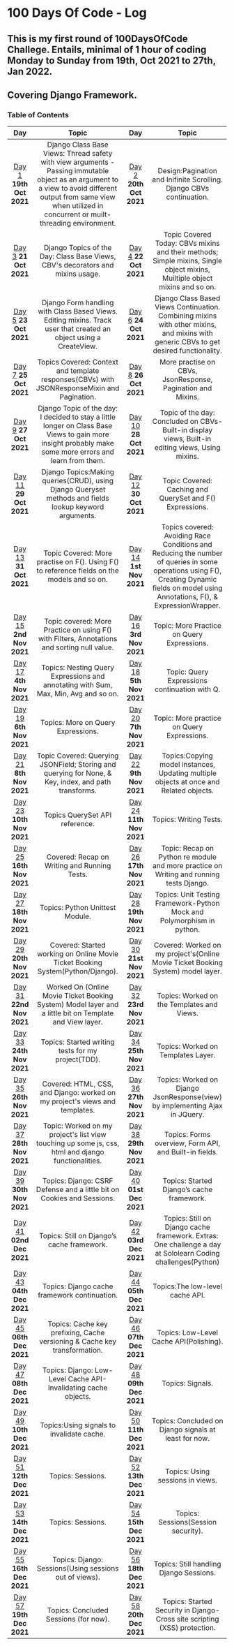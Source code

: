# 100 Days Of Code - Log
## This is my first round of 100DaysOfCode Challege. Entails, minimal of 1 hour of coding Monday to Sunday from 19th, Oct 2021 to 27th, Jan 2022.
## Covering Django Framework.
<a name="toc"></a>
### Table of Contents
|Day|Topic|Day|Topic
|:---:|:-----:|:---:|:-----:|
|[Day 1](#day-1) **19th Oct 2021**|Django Class Base Views: Thread safety with view arguments - Passing immutable object as an argument to a view to avoid different output from same view when utilized in concurrent or muilt-threading environment.|[Day 2](#day-2) **20th Oct 2021**|Design:Pagination and Inifinite Scrolling. Django CBVs continuation. 
|[Day 3](#day-3) **21 Oct 2021**|Django Topics of the Day: Class Base Views, CBV's decorators and mixins usage.|[Day 4](#day-4) **22 Oct 2021**|Topic Covered Today: CBVs mixins and their methods; Simple mixins, Single object mixins, Muiltiple object mixins and so on.
|[Day 5](#day-5) **23 Oct 2021**|Django Form handling with Class Based Views. Editing mixins. Track user that created an object using a CreateView.|[Day 6](#day-6) **24 Oct 2021**| Django Class Based Views Continuation. Combining mixins with other mixins, and mixins with generic CBVs to get desired functionality.
|[Day 7](#day-7) **25 Oct 2021**|Topics Covered: Context and template responses(CBVs) with JSONResponseMixin and Pagination.|[Day 8](#day-8) **26 Oct 2021**|More practise on CBVs, JsonResponse, Pagination and Mixins.|[Day 8](#day-8) **26 Oct 2021**|More practise on CBVs mixins' attributes and methods.
|[Day 9](#day-9) **27 Oct 2021**|Django Topic of the day: I decided to stay a little longer on Class Base Views to gain more insight probably make some more errors and learn from them.|[Day 10](#day-10) **28 Oct 2021**|Topic of the day: Concluded on CBVs-Built-in display views, Built-in editing views, Using mixins.
|[Day 11](#day-11) **29 Oct 2021**|Django Topics:Making queries(CRUD), using Django Queryset methods and fields lookup keyword arguments.|[Day 12](#day-12) **30 Oct 2021**|Topic Covered: Caching and QuerySet and F() Expressions.
|[Day 13](#day-13) **31 Oct 2021**|Topic Covered: More practise on F(). Using F() to reference fields on the models and so on.|[Day 14](#day-14) **1st Nov 2021**|Topics covered: Avoiding Race Conditions and Reducing the number of queries in some operations using F(), Creating Dynamic fields on model using Annotations, F(), & ExpressionWrapper.
|[Day 15](#day-15) **2nd Nov 2021**|Topic covered: More Practice on using F() with Filters, Annotations and sorting null value.|[Day 16](#day-16) **3rd Nov 2021**|Topic: More Practice on Query Expressions.
|[Day 17](#day-17) **4th Nov 2021**|Topics: Nesting Query Expressions and annotating with Sum, Max, Min, Avg and so on.|[Day 18](#day-18) **5th Nov 2021**|Topic: Query Expressions continuation with Q.
|[Day 19](#day-19) **6th Nov 2021**|Topics: More on Query Expressions.|[Day 20](#day-20) **7th Nov 2021**|Topic: More practice on Query Expressions.
|[Day 21](#day-21) **8th Nov 2021**|Topic Covered: Querying JSONField; Storing and querying for None, & Key, index, and path transforms.|[Day 22](#day-22) **9th Nov 2021**|Topics:Copying model instances, Updating multiple objects at once and Related objects.
|[Day 23](#day-23) **10th Nov 2021**|Topics QuerySet API reference. |[Day 24](#day-24) **11th Nov 2021**|Topics: Writing Tests.
|[Day 25](#day-25) **16th Nov 2021**|Covered: Recap on Writing and Running Tests.|[Day 26](#day-26) **17th Nov 2021**|Topic: Recap on Python re module and more practice on Writing and running tests Django.
|[Day 27](#day-27) **18th Nov 2021**|Topics: Python Unittest Module.|[Day 28](#day-28) **19th Nov 2021**|Topics: Unit Testing Framework-Python Mock and Polymorphism in python.
|[Day 29](#day-29) **20th Nov 2021**|Covered: Started working on Online Movie Ticket Booking System(Python/Django).|[Day 30](#day-30) **21st Nov 2021**|Covered: Worked on my project's(Online Movie Ticket Booking System) model layer.
|[Day 31](#day-31) **22nd Nov 2021**|Worked On (Online Movie Ticket Booking System) Model layer and a little bit on Template and View layer.|[Day 32](#day-32) **23rd Nov 2021**|Topics: Worked on the Templates and Views.
|[Day 33](#day-33) **24th Nov 2021**|Topics: Started writing tests for my project(TDD).|[Day 34](#day-34) **25th Nov 2021**|Topics: Worked on Templates Layer.
|[Day 35](#day-35) **26th Nov 2021**|Covered: HTML, CSS, and Django: worked on my project's views and templates.|[Day 36](#day-36) **27th Nov 2021**|Topics: Worked on Django JsonResponse(view) by implementing Ajax in JQuery.
|[Day 37](#day-37) **28th Nov 2021**|Topic: Worked on my project's list view touching up some js, css, html and django functionalities.|[Day 38](#day-38) **29th Nov 2021**|Topics: Forms overview, Form API, and Built-in fields.
|[Day 39](#day-39) **30th Nov 2021**|Topics: Django: CSRF Defense and a little bit on Cookies and Sessions.|[Day 40](#day-40) **01st Dec 2021**|Topics: Started Django’s cache framework.
|[Day 41](#day-41) **02nd Dec 2021**|Topics: Still on Django’s cache framework.  |[Day 42](#day-42) **03rd Dec 2021**|Topics: Still on Django cache framework. Extras: One challenge a day at Sololearn Coding challenges(Python)
|[Day 43](#day-43) **04th Dec 2021**|Topics: Django cache framework continuation. |[Day 44](#day-44) **05th Dec 2021**|Topics:The low-level cache API.
|[Day 45](#day-45) **06th Dec 2021**|Topics: Cache key prefixing, Cache versioning & Cache key transformation.|[Day 46](#day-46) **07th Dec 2021**|Topics: Low-Level Cache API(Polishing).
|[Day 47](#day-47) **08th Dec 2021**|Topics: Django: Low-Level Cache API- Invalidating cache objects.|[Day 48](#day-48) **09th Dec 2021**|Topics: Signals.
|[Day 49](#day-49) **10th Dec 2021**|Topics:Using signals to invalidate cache.|[Day 50](#day-50) **11th Dec 2021**|Topics: Concluded on Django signals at least for now.
|[Day 51](#day-51) **12th Dec 2021**|Topics: Sessions.|[Day 52](#day-52) **13th Dec 2021**|Topics: Using sessions in views.
|[Day 53](#day-53) **14th Dec 2021**|Topics: Sessions.|[Day 54](#day-54) **15th Dec 2021**|Topics: Sessions(Session security).
|[Day 55](#day-55) **16th Dec 2021**|Topics: Django: Sessions(Using sessions out of views). |[Day 56](#day-56) **18th Dec 2021**|Topics: Still handling Django Sessions.
|[Day 57](#day-57) **19th Dec 2021**|Topics: Concluded Sessions (for now). |[Day 58](#day-58) **20th Dec 2021**|Topics: Started Security in Django-Cross site scripting (XSS) protection.
